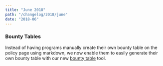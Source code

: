 ```yaml
---
title: "June 2018"
path: "/changelog/2018/june"
date: "2018-06"
---
```


### Bounty Tables
Instead of having programs manually create their own bounty table on the policy page using markdown, we now enable them to easily generate their own bounty table with our new [bounty table](https://docs.hackerone.com/programs/bounty-tables.html) tool. 
